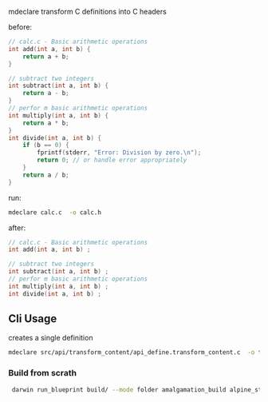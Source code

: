 mdeclare transform C definitions into C headers

before:
```c
// calc.c - Basic arithmetic operations
int add(int a, int b) {
    return a + b;
}

// subtract two integers
int subtract(int a, int b) {
    return a - b;
}
// perfor m basic arithmetic operations
int multiply(int a, int b) {
    return a * b;
}
int divide(int a, int b) {
    if (b == 0) {
        fprintf(stderr, "Error: Division by zero.\n");
        return 0; // or handle error appropriately
    }
    return a / b;
}
```
run:
```bash
mdeclare calc.c  -o calc.h
```
after:
```c
// calc.c - Basic arithmetic operations
int add(int a, int b) ;

// subtract two integers
int subtract(int a, int b) ;
// perfor m basic arithmetic operations
int multiply(int a, int b) ;
int divide(int a, int b) ;
```

## Cli Usage

 creates a single definition
```bash
mdeclare src/api/transform_content/api_define.transform_content.c  -o teste.c
```



### Build from scrath

```bash
 darwin run_blueprint build/ --mode folder amalgamation_build alpine_static_build windowsi32_build windowsi64_build rpm_static_build debian_static_build --provider podman
```